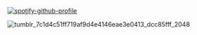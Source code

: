 [![spotify-github-profile](https://spotify-github-profile.kittinanx.com/api/view?uid=hbd4pjgr0xlt9ut8gxd4ofaqa&cover_image=true&theme=novatorem&show_offline=false&background_color=bc1f3a&interchange=false&bar_color=179cbd&bar_color_cover=false)](https://github.com/kittinan/spotify-github-profile)

![tumblr_7c1d4c51ff719af9d4e4146eae3e0413_dcc85fff_2048](https://github.com/user-attachments/assets/8088adab-16ee-4904-b2a4-e0d4f7a45806)
